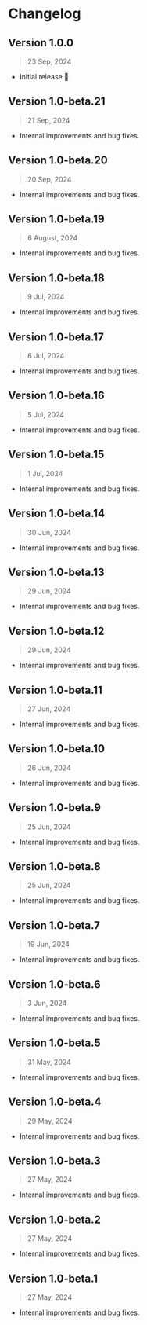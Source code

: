 # Changelog

## Version 1.0.0
> 23 Sep, 2024

- Initial release 🎉

## Version 1.0-beta.21
> 21 Sep, 2024

- Internal improvements and bug fixes.

## Version 1.0-beta.20
> 20 Sep, 2024

- Internal improvements and bug fixes.

## Version 1.0-beta.19
> 6 August, 2024

- Internal improvements and bug fixes.

## Version 1.0-beta.18
> 9 Jul, 2024

- Internal improvements and bug fixes.

## Version 1.0-beta.17
> 6 Jul, 2024

- Internal improvements and bug fixes.

## Version 1.0-beta.16
> 5 Jul, 2024

- Internal improvements and bug fixes.

## Version 1.0-beta.15
> 1 Jul, 2024

- Internal improvements and bug fixes.

## Version 1.0-beta.14
> 30 Jun, 2024

- Internal improvements and bug fixes.

## Version 1.0-beta.13
> 29 Jun, 2024

- Internal improvements and bug fixes.

## Version 1.0-beta.12
> 29 Jun, 2024

- Internal improvements and bug fixes.

## Version 1.0-beta.11
> 27 Jun, 2024

- Internal improvements and bug fixes.

## Version 1.0-beta.10
> 26 Jun, 2024

- Internal improvements and bug fixes.

## Version 1.0-beta.9
> 25 Jun, 2024

- Internal improvements and bug fixes.

## Version 1.0-beta.8
> 25 Jun, 2024

- Internal improvements and bug fixes.

## Version 1.0-beta.7
> 19 Jun, 2024

- Internal improvements and bug fixes.

## Version 1.0-beta.6
> 3 Jun, 2024

- Internal improvements and bug fixes.

## Version 1.0-beta.5
> 31 May, 2024

- Internal improvements and bug fixes.

## Version 1.0-beta.4
> 29 May, 2024

- Internal improvements and bug fixes.

## Version 1.0-beta.3
> 27 May, 2024

- Internal improvements and bug fixes.

## Version 1.0-beta.2
> 27 May, 2024

- Internal improvements and bug fixes.

## Version 1.0-beta.1
> 27 May, 2024

- Internal improvements and bug fixes.
